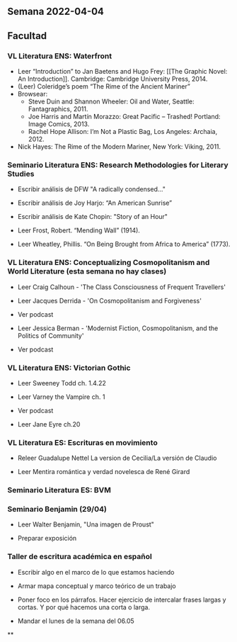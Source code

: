 
## Semana 2022-04-04

## Facultad

### VL Literatura ENS: Waterfront

-   Leer “Introduction” to Jan Baetens and Hugo Frey: [[The Graphic Novel: An Introduction]]. Cambridge: Cambridge University Press, 2014.
-   (Leer) Coleridge’s poem “The Rime of the Ancient Mariner”
-   Browsear:
	-   Steve Duin and Shannon Wheeler: Oil and Water, Seattle: Fantagraphics, 2011.
	-   Joe Harris and Martín Morazzo: Great Pacific – Trashed! Portland: Image Comics, 2013.
	-    Rachel Hope Allison: I’m Not a Plastic Bag, Los Angeles: Archaia, 2012.
-   Nick Hayes: The Rime of the Modern Mariner, New York: Viking, 2011.
    

### Seminario Literatura ENS: Research Methodologies for Literary Studies

-   Escribir análisis de DFW "A radically condensed…"
    
-   Escribir análisis de Joy Harjo: “An American Sunrise”
    
-   Escribir análisis de Kate Chopin: "Story of an Hour"
    
-   Leer Frost, Robert. “Mending Wall” (1914).
    
-   Leer Wheatley, Phillis. “On Being Brought from Africa to America” (1773).
    

### VL Literatura ENS: Conceptualizing Cosmopolitanism and World Literature (esta semana no hay clases)

-   Leer Craig Calhoun - 'The Class Consciousness of Frequent Travellers' 
    
-   Leer Jacques Derrida - 'On Cosmopolitanism and Forgiveness' 
    

-   Ver podcast
    

-   Leer Jessica Berman - 'Modernist Fiction, Cosmopolitanism, and the Politics of Community' 
    

-   Ver podcast
    

### VL Literatura ENS: Victorian Gothic

-   Leer Sweeney Todd ch. 1.4.22 
    
-   Leer Varney the Vampire ch. 1
    

-   Ver podcast
    

-   Leer Jane Eyre ch.20 
    

  

### VL Literatura ES: Escrituras en movimiento

-   Releer Guadalupe Nettel La version de Cecilia/La versión de Claudio
    
-   Leer Mentira romántica y verdad novelesca de René Girard
    

### Seminario Literatura ES: BVM

  

### Seminario Benjamin (29/04)

-   Leer Walter Benjamin, "Una imagen de Proust"
    
-   Preparar exposición
    

### Taller de escritura académica en español

-   Escribir algo en el marco de lo que estamos haciendo 
    
-   Armar mapa conceptual y marco teórico de un trabajo
    
-   Poner foco en los párrafos. Hacer ejercicio de intercalar frases largas y cortas. Y por qué hacemos una corta o larga.
    
-   Mandar el lunes de la semana del 06.05
    

**